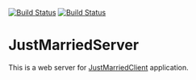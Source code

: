 [![Build Status](https://travis-ci.org/kboom/JustMarriedServer.svg?branch=master)](https://travis-ci.org/kboom/JustMarriedServer)
[![Build Status](https://travis-ci.org/kboom/JustMarriedServer.svg?branch=develop)](https://travis-ci.org/kboom/JustMarriedServer)

# JustMarriedServer

This is a web server for [JustMarriedClient](https://github.com/kboom/JustMarriedClient) application.
